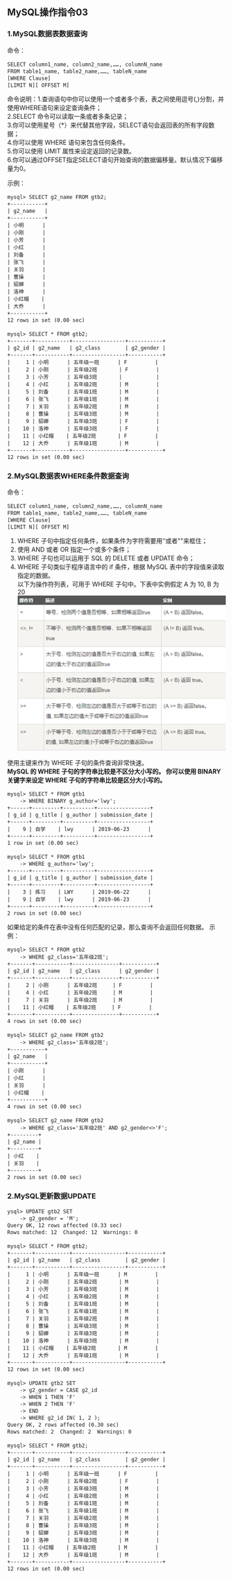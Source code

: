 ## MySQL操作指令03

### 1.MySQL数据表数据查询
命令：
```
SELECT column1_name, column2_name,……, columnN_name 
FROM table1_name, table2_name,……, tableN_name
[WHERE Clause]
[LIMIT N][ OFFSET M]
```
命令说明：1.查询语句中你可以使用一个或者多个表，表之间使用逗号(,)分割，并使用WHERE语句来设定查询条件；  
2.SELECT 命令可以读取一条或者多条记录；  
3.你可以使用星号（*）来代替其他字段，SELECT语句会返回表的所有字段数据；  
4.你可以使用 WHERE 语句来包含任何条件。  
5.你可以使用 LIMIT 属性来设定返回的记录数。  
6.你可以通过OFFSET指定SELECT语句开始查询的数据偏移量。默认情况下偏移量为0。  

示例：
```
mysql> SELECT g2_name FROM gtb2;
+-----------+
| g2_name   |
+-----------+
| 小明      |
| 小刚      |
| 小芳      |
| 小红      |
| 刘备      |
| 张飞      |
| 关羽      |
| 曹操      |
| 貂蝉      |
| 洛神      |
| 小红帽    |
| 大乔      |
+-----------+
12 rows in set (0.00 sec)

mysql> SELECT * FROM gtb2;
+-------+-----------+-----------------+-----------+
| g2_id | g2_name   | g2_class        | g2_gender |
+-------+-----------+-----------------+-----------+
|     1 | 小明      | 五年级一班      | F         |
|     2 | 小刚      | 五年级2班       | F         |
|     3 | 小芳      | 五年级3班       |           |
|     4 | 小红      | 五年级2班       | M         |
|     5 | 刘备      | 五年级1班       | M         |
|     6 | 张飞      | 五年级1班       | M         |
|     7 | 关羽      | 五年级2班       | M         |
|     8 | 曹操      | 五年级3班       | M         |
|     9 | 貂蝉      | 五年级3班       | F         |
|    10 | 洛神      | 五年级3班       | F         |
|    11 | 小红帽    | 五年级2班       | F         |
|    12 | 大乔      | 五年级1班       | M         |
+-------+-----------+-----------------+-----------+
12 rows in set (0.00 sec)
```

### 2.MySQL数据表WHERE条件数据查询
命令：
```
SELECT column1_name, column2_name,……, columnN_name 
FROM table1_name, table2_name,……, tableN_name
[WHERE Clause]
[LIMIT N][ OFFSET M]
```
1. WHERE 子句中指定任何条件，如果条件为字符需要用‘’或者""来框住；  
2. 使用 AND 或者 OR 指定一个或多个条件；  
3. WHERE 子句也可以运用于 SQL 的 DELETE 或者 UPDATE 命令；  
4. WHERE 子句类似于程序语言中的 if 条件，根据 MySQL 表中的字段值来读取指定的数据。  
以下为操作符列表，可用于 WHERE 子句中。下表中实例假定 A 为 10, B 为 20  
![image](https://github.com/Leogaga19/Mysql-Study-Daily-Record/blob/master/Photos/WHERE%E9%80%BB%E8%BE%91%E6%93%8D%E4%BD%9C%E7%AC%A6.PNG)

使用主键来作为 WHERE 子句的条件查询非常快速。  
**MySQL 的 WHERE 子句的字符串比较是不区分大小写的。 你可以使用 BINARY 关键字来设定 WHERE 子句的字符串比较是区分大小写的。** 
```
mysql> SELECT * FROM gtb1
    -> WHERE BINARY g_author='lwy';
+------+---------+----------+-----------------+
| g_id | g_title | g_author | submission_date |
+------+---------+----------+-----------------+
|    9 | 自学    | lwy      | 2019-06-23      |
+------+---------+----------+-----------------+
1 row in set (0.00 sec)

mysql> SELECT * FROM gtb1
    -> WHERE g_author='lwy';
+------+---------+----------+-----------------+
| g_id | g_title | g_author | submission_date |
+------+---------+----------+-----------------+
|    3 | 练习    | LWY      | 2019-06-22      |
|    9 | 自学    | lwy      | 2019-06-23      |
+------+---------+----------+-----------------+
2 rows in set (0.00 sec)
```

如果给定的条件在表中没有任何匹配的记录，那么查询不会返回任何数据。
示例：
```
mysql> SELECT * FROM gtb2
    -> WHERE g2_class='五年级2班';
+-------+-----------+---------------+-----------+
| g2_id | g2_name   | g2_class      | g2_gender |
+-------+-----------+---------------+-----------+
|     2 | 小刚      | 五年级2班     | F         |
|     4 | 小红      | 五年级2班     | M         |
|     7 | 关羽      | 五年级2班     | M         |
|    11 | 小红帽    | 五年级2班     | F         |
+-------+-----------+---------------+-----------+
4 rows in set (0.00 sec)

mysql> SELECT g2_name FROM gtb2
    -> WHERE g2_class='五年级2班';
+-----------+
| g2_name   |
+-----------+
| 小刚      |
| 小红      |
| 关羽      |
| 小红帽    |
+-----------+
4 rows in set (0.00 sec)

mysql> SELECT g2_name FROM gtb2
    -> WHERE g2_class='五年级2班' AND g2_gender<>'F';
+---------+
| g2_name |
+---------+
| 小红    |
| 关羽    |
+---------+
2 rows in set (0.00 sec)
```

### 2.MySQL更新数据UPDATE
```
ysql> UPDATE gtb2 SET
    -> g2_gender = 'M';
Query OK, 12 rows affected (0.33 sec)
Rows matched: 12  Changed: 12  Warnings: 0

mysql> SELECT * FROM gtb2;
+-------+-----------+-----------------+-----------+
| g2_id | g2_name   | g2_class        | g2_gender |
+-------+-----------+-----------------+-----------+
|     1 | 小明      | 五年级一班      | M         |
|     2 | 小刚      | 五年级2班       | M         |
|     3 | 小芳      | 五年级3班       | M         |
|     4 | 小红      | 五年级2班       | M         |
|     5 | 刘备      | 五年级1班       | M         |
|     6 | 张飞      | 五年级1班       | M         |
|     7 | 关羽      | 五年级2班       | M         |
|     8 | 曹操      | 五年级3班       | M         |
|     9 | 貂蝉      | 五年级3班       | M         |
|    10 | 洛神      | 五年级3班       | M         |
|    11 | 小红帽    | 五年级2班       | M         |
|    12 | 大乔      | 五年级1班       | M         |
+-------+-----------+-----------------+-----------+
12 rows in set (0.00 sec)

mysql> UPDATE gtb2 SET
    -> g2_gender = CASE g2_id
    -> WHEN 1 THEN 'F'
    -> WHEN 2 THEN 'F'
    -> END
    -> WHERE g2_id IN( 1, 2 );
Query OK, 2 rows affected (0.30 sec)
Rows matched: 2  Changed: 2  Warnings: 0

mysql> SELECT * FROM gtb2;
+-------+-----------+-----------------+-----------+
| g2_id | g2_name   | g2_class        | g2_gender |
+-------+-----------+-----------------+-----------+
|     1 | 小明      | 五年级一班      | F         |
|     2 | 小刚      | 五年级2班       | F         |
|     3 | 小芳      | 五年级3班       | M         |
|     4 | 小红      | 五年级2班       | M         |
|     5 | 刘备      | 五年级1班       | M         |
|     6 | 张飞      | 五年级1班       | M         |
|     7 | 关羽      | 五年级2班       | M         |
|     8 | 曹操      | 五年级3班       | M         |
|     9 | 貂蝉      | 五年级3班       | M         |
|    10 | 洛神      | 五年级3班       | M         |
|    11 | 小红帽    | 五年级2班       | M         |
|    12 | 大乔      | 五年级1班       | M         |
+-------+-----------+-----------------+-----------+
12 rows in set (0.00 sec)
```

